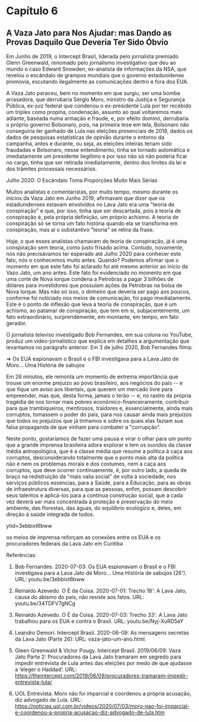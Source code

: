 # Capítulo 6
## A Vaza Jato para Nos Ajudar: mas Dando as Provas Daquilo Que Deveria Ter Sido Óbvio

Em Junho de 2019, o Intercept Brasil, liderada pelo jornalista premiado Glenn Greenwald, renomado pelo jornalismo investigativo que deu ao mundo o caso Edward Snowden, ex-analista de informações da NSA, que revelou o escândalo de grampos mundiais que o governo estadunidense promovia, escutando ilegalmente as comunicações dentro e fora dos EUA.

A Vaza Jato paraceu, bem no momento em que surgiu, ser uma bomba arrasadora, que derrubaria Sérgio Moro, ministro da Justiça e Segurança Pública, ex-juiz federal que condenou o ex-presidente Lula por ter recebido um triplex como propina, condenação, assunto ao qual voltaremos mais adiante, baseada numa armação e fraude,  e, por efeito dominó, derrubaria o próprio governo Bolsonaro, pois, na primeira tese em tela, Bolsonaro não conseguiria ter ganhado de Lula nas eleições presenciais de 2018, dados os dados de pesquisas estatísticas de opinião durante o entorno da campanha, antes e durante, ou seja, as eleições inteiras teriam sido fraudadas e Bolsonaro, nesse entendimento, tinha se tornado automática e imediatamente um presidente ilegítimo e por isso não só não poderia ficar no cargo, tinha que ser retirada imediatamente, dentro dos limites da lei e dos trâmites processais necessários.

Julho 2020: O Escândalo Toma Proporções Muito Mais Sérias

Muitos analistas e comentaristas, por muito tempo, mesmo durante os inícios da Vaza Jato em Junho 2019, afirmavam que dizer que os estadunidenses estavam envolvidos no Lava Jato era uma "teoria de conspiração" e que, por isso, tinha que ser descartada, pois a teoria de conspiração é, pela própria definição, um próprio achismo. A teoria de conspiração só se torna um fato história quando ela se transforma em conspiração, mas aí o substantivo "teoria" se retira da frase.

Hoje, o que esses analistas chamavam de teoria de conspiração, já é uma conspiração sem teoria, como justo frisado acima. Contudo, novamente, nós não precisávamos ter esperado até Julho 2020 para conhecer este fato, nós o conhecemos muito antes.  Quando? Podemos afirmar que o momento em que este fato foi aclarado foi até mesmo anterior ao início da Vazo Jato, um ano antes.  Este fato foi evidenciado no momento em que uma corte de Nova Iorque condena a Petrobras a pagar 3 bilhões de dólares para investidores que possuíam ações da Petrobras na bolsa de Nova Iorque. Mas não só isso, o dinheiro que deveria ser pago aos poucos, conforme foi noticiado nos meios de comunicação, foi pago imediatamente.  Este é o ponto de inflexão que leva a teoria de conspiração, que é um achismo, ao patamar de conspiração, que tem em si, subjacentemente, um fato extraordinário, surprendemente, em montante, em tempo, em fato gerador.

O jornalista televiso investigado Bob Fernandes, em sua coluna no YouTube, produz um vídeo-jornalístico que explica em detalhes a argumentação que levantamos no parágrafo anterior.  Em 3 de julho 2020, Bob Fernandes filma:

=> Os EUA espionavam o Brasil e o FBI investigava para a Lava Jato de Moro... Uma História de sabujos

Em 26 minutos, ele remonta um momento de extrema importância que trouxe um enorme prejuízo ao povo brasileiro, aos negócios do país -- e que fique um aviso aos libertais, que querem um mercado livre para empreender, mas que, desta forma, jamais o terão -- e, no rastro da própria tragédia de nos tornar mais pobres econômico-financeiramente, contribuir para que trambiqueiros, mentirosos, traidores e, essencialmente, ainda mais corruptos, tomassem o poder do país, para nos causar ainda mais prejuízos que todos os prejuízos que já tínhamos e sobre os quais elas faziam sua falsa propaganda de que vinham para combater a "corrupção".

Neste ponto, gostaríamos de fazer uma pausa e virar o olhar para um ponto que a grande imprensa brasileira adora explorar e tem os ouvidos da classe média antropológica, que é a classe média que resume a política à caça aos corruptos, desconsiderando totalmente que o ponto mais alta da política não é nem os problemas morais e dos costumes, nem a caça aos corruptos, que deve ocorrer continuamente, é, por outro lado, a queda de braço na redistruição da "mais valia social" de volta à sociedade, nos serviços públicos essencias, para a Saúde, para a Educação, para as obras de infraestrutura diversas, para que as pessoas, enfim, possam descobrir seus talentos e aplicá-los para a contínua construção social, que a cada vez deverá ser mais concentrada à proteção e preservação do meio ambiente, das florestas, das águas, do equilíbrio ecológico e, deles, em direção à saúde integrada de todos.

ytid=3ebbixt6bww


os meios de imprensa reforçam as conexões entre os EUA e os procuradores federais da Lava Jato em Curitiba


Referências:

1) Bob Fernandes. 2020-07-03: Os EUA espionavam o Brasil e o FBI investigava para a Lava Jato de Moro... Uma História de sabujos (26'). URL: youtu.be/3ebbixt6bww

2) Reinaldo Azevedo. O É da Coisa. 2020-07-01: Trecho 18': A Lava Jato, causa do abismo do país, não resiste aos fatos. URL: youtu.be/34TDFV7gNCg

3) Reinaldo Azevedo. O É da Coisa. 2020-07-03: Trecho 33': A Lava Jato trabalhou para os EUA e contra o Brasil. URL: youtu.be/Nyj-XuRD5eY

4) Leandro Demori. Intercept Brasil. 2020-06-09: As mensagens secretas da Lava Jato (Parte 26): URL: vaza-jato-um-ano.html.

5) Gleen Greenwald & Victor Pougy. Intercept Brasil. 2019/06/09: Vaza Jato Parte 2: Procuradores da Lava Jato tramaram em segredo para impedir entrevista de Lula antes das eleições por medo de que ajudasse a ‘eleger o Haddad’. URL:  https://theintercept.com/2019/06/09/procuradores-tramaram-impedir-entrevista-lula/

6) UOL Entrevista. Moro não foi imparcial e coordenou a própria acusação, diz advogado de Lula. URL: https://noticias.uol.com.br/videos/2020/07/03/moro-nao-foi-imparcial-e-coordenou-a-propria-acusacao-diz-advogado-de-lula.htm


